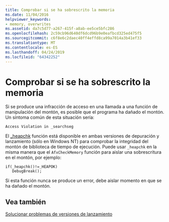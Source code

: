 ```yaml
---
title: Comprobar si se ha sobrescrito la memoria
ms.date: 11/04/2016
helpviewer_keywords:
- memory, overwrites
ms.assetid: da7c5d77-a267-415f-a8ab-ee5ce5bfc286
ms.openlocfilehash: 2c59cb96d640df6dcd96b9e0eafbcd325ed475f5
ms.sourcegitcommit: c6f8e6c2daec40ff4effd8ca99a7014a3b41ef33
ms.translationtype: MT
ms.contentlocale: es-ES
ms.lasthandoff: 04/24/2019
ms.locfileid: "64342252"
---
```

# <a name="checking-for-memory-overwrites"></a>Comprobar si se ha sobrescrito la memoria

Si se produce una infracción de acceso en una llamada a una función de manipulación del montón, es posible que el programa ha dañado el montón. Un síntoma común de esta situación sería:

```
Access Violation in _searchseg
```

El [_heapchk](../c-runtime-library/reference/heapchk.md) función está disponible en ambas versiones de depuración y lanzamiento (sólo en Windows NT) para comprobar la integridad del montón de biblioteca de tiempo de ejecución. Puede usar `_heapchk` en la misma manera que el `AfxCheckMemory` función para aislar una sobrescritura en el montón, por ejemplo:

```
if(_heapchk()!=_HEAPOK)
   DebugBreak();
```

Si esta función nunca se produce un error, debe aislar momento en que se ha dañado el montón.

## <a name="see-also"></a>Vea también

[Solucionar problemas de versiones de lanzamiento](fixing-release-build-problems.md)
